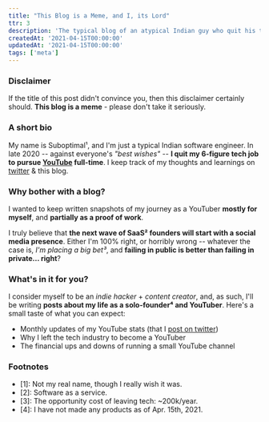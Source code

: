 ```yaml
---
title: "This Blog is a Meme, and I, its Lord"
ttr: 3
description: 'The typical blog of an atypical Indian guy who quit his tech job to become a YouTuber.'
createdAt: '2021-04-15T00:00:00'
updatedAt: '2021-04-15T00:00:00'
tags: ['meta']
---
```

### Disclaimer
If the title of this post didn't convince you, then this disclaimer certainly should.
__This blog is a meme__ - please don't take it seriously.

### A short bio
My name is Suboptimal¹, and I'm just a typical Indian software engineer.
In late 2020 -- against everyone's *"best wishes"* -- __I quit my 6-figure tech job
to pursue [YouTube](https://youtube.com/SuboptimalEng) full-time__.
I keep track of my thoughts and learnings on [twitter](https://twitter.com/SuboptimalEng) & this blog.

### Why bother with a blog?
I wanted to keep written snapshots of my journey as a YouTuber __mostly for myself__, and __partially as a proof of work__.

I truly believe that __the next wave of SaaS² founders will start with a social media presence__.
Either I'm 100% right, or horribly wrong -- whatever the case is, *I'm placing a big bet³*, and __failing in public
is better than failing in private... right__?

### What's in it for you?
I consider myself to be an *indie hacker* + *content creator*, and, as such, I'll be writing __posts about my life as a solo-founder⁴ and YouTuber__.
Here's a small taste of what you can expect:
- Monthly updates of my YouTube stats (that I [post on twitter](https://twitter.com/SuboptimalEng/status/1362817842547216384?s=20))
- Why I left the tech industry to become a YouTuber
- The financial ups and downs of running a small YouTube channel

### Footnotes
- [1]: Not my real name, though I really wish it was.
- [2]: Software as a service.
- [3]: The opportunity cost of leaving tech: ~200k/year.
- [4]: I have not made any products as of Apr. 15th, 2021.
